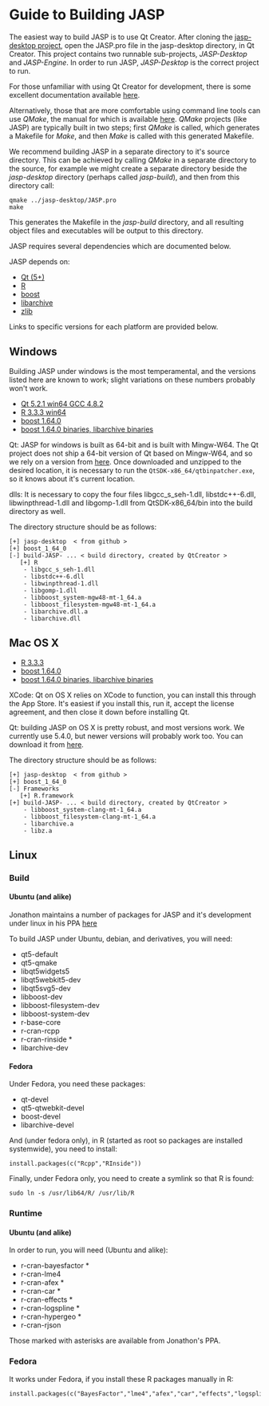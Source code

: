 
Guide to Building JASP
======================

The easiest way to build JASP is to use Qt Creator. After cloning the [jasp-desktop project](https://github.com/jasp-stats/jasp-desktop), open the JASP.pro file in the jasp-desktop directory, in Qt Creator. This project contains two runnable sub-projects, *JASP-Desktop* and *JASP-Engine*. In order to run JASP, *JASP-Desktop* is the correct project to run.

For those unfamiliar with using Qt Creator for development, there is some excellent documentation available [here](http://doc.qt.io/qtcreator/index.html).

Alternatively, those that are more comfortable using command line tools can use *QMake*, the manual for which is available [here](http://doc.qt.io/qt-5/qmake-manual.html). *QMake* projects (like JASP) are typically built in two steps; first *QMake* is called, which generates a Makefile for *Make*, and then *Make* is called with this generated Makefile.

We recommend building JASP in a separate directory to it's source directory. This can be achieved by calling *QMake* in a separate directory to the source, for example we might create a separate directory beside the *jasp-desktop* directory (perhaps called *jasp-build*), and then from this directory call:

    qmake ../jasp-desktop/JASP.pro
    make

This generates the Makefile in the *jasp-build* directory, and all resulting object files and executables will be output to this directory.

JASP requires several dependencies which are documented below.

JASP depends on:

 - [Qt (5+)](http://qt-project.org)
 - [R](http://cran.r-project.org)
 - [boost](http://boost.org)
 - [libarchive](http://libarchive.org/)
 - [zlib](http://zlib.net/)
 
Links to specific versions for each platform are provided below.

Windows
-------

Building JASP under windows is the most temperamental, and the versions listed here are known to work; slight variations on these numbers probably won't work.

 - [Qt 5.2.1 win64 GCC 4.8.2](https://static.jasp-stats.org/development/x64-Qt-5.2.1+QtCreator-3.0.1-(gcc-4.8.2-seh).7z)
 - [R 3.3.3 win64](https://static.jasp-stats.org/development/R3.3%20Win%20JASP%200.8.3.zip)
 - [boost 1.64.0](https://static.jasp-stats.org/development/boost_1_64_0.zip)
 - [boost 1.64.0 binaries, libarchive binaries](https://static.jasp-stats.org/development/Additional%20Binary%20Deps%20Win64%20for%20JASP%20(2017-06-06).zip)

Qt: JASP for windows is built as 64-bit and is built with Mingw-W64. The Qt project does not ship a 64-bit version of Qt based on Mingw-W64, and so we rely on a version from [here](http://sourceforge.net/projects/mingwbuilds/files/external-binary-packages/Qt-Builds/). Once downloaded and unzipped to the desired location, it is necessary to run the `QtSDK-x86_64/qtbinpatcher.exe`, so it knows about it's current location.

dlls: It is necessary to copy the four files libgcc_s_seh-1.dll, libstdc++-6.dll, libwinpthread-1.dll and libgomp-1.dll from QtSDK-x86_64/bin into the build directory as well.

The directory structure should be as follows:

    [+] jasp-desktop  < from github >
	[+] boost_1_64_0
    [-] build-JASP- ... < build directory, created by QtCreator >
       [+] R
        - libgcc_s_seh-1.dll
        - libstdc++-6.dll
        - libwinpthread-1.dll
        - libgomp-1.dll
		- libboost_system-mgw48-mt-1_64.a
		- libboost_filesystem-mgw48-mt-1_64.a
		- libarchive.dll.a
		- libarchive.dll

 
Mac OS X
--------

 - [R 3.3.3](https://static.jasp-stats.org/development/R3.3%20OSX%20JASP%200.8.3.zip)
 - [boost 1.64.0](https://static.jasp-stats.org/development/boost_1_64_0.zip)
 - [boost 1.64.0 binaries, libarchive binaries](https://static.jasp-stats.org/development/Additional%20Binary%20Deps%20OSX%20for%20JASP%20(2017-06-06).zip)

XCode: Qt on OS X relies on XCode to function, you can install this through the App Store. It's easiest if you install this, run it, accept the license agreement, and then close it down before installing Qt.

Qt: building JASP on OS X is pretty robust, and most versions work. We currently use 5.4.0, but newer versions will probably work too. You can download it from [here](https://qt-project.org/downloads).

The directory structure should be as follows:

    [+] jasp-desktop  < from github >
	[+] boost_1_64_0
    [-] Frameworks
       [+] R.framework
    [+] build-JASP- ... < build directory, created by QtCreator >
		- libboost_system-clang-mt-1_64.a
		- libboost_filesystem-clang-mt-1_64.a
		- libarchive.a
		- libz.a

Linux
-----

### Build

#### Ubuntu (and alike)

Jonathon maintains a number of packages for JASP and it's development under linux in his PPA [here](https://launchpad.net/~jonathon-love/+archive/ubuntu/jasp)

To build JASP under Ubuntu, debian, and derivatives, you will need:

 - qt5-default
 - qt5-qmake
 - libqt5widgets5
 - libqt5webkit5-dev
 - libqt5svg5-dev
 - libboost-dev
 - libboost-filesystem-dev
 - libboost-system-dev
 - r-base-core
 - r-cran-rcpp
 - r-cran-rinside *
 - libarchive-dev

#### Fedora
Under Fedora, you need these packages:
 - qt-devel
 - qt5-qtwebkit-devel
 - boost-devel
 - libarchive-devel
 
And (under fedora only), in R (started as root so packages are installed systemwide), you need to install:

```
install.packages(c("Rcpp","RInside"))
```
 
Finally, under Fedora only, you need to create a symlink so that R is found:

```
sudo ln -s /usr/lib64/R/ /usr/lib/R
```

### Runtime
#### Ubuntu (and alike)
In order to run, you will need (Ubuntu and alike):

 - r-cran-bayesfactor *
 - r-cran-lme4
 - r-cran-afex *
 - r-cran-car *
 - r-cran-effects *
 - r-cran-logspline *
 - r-cran-hypergeo *
 - r-cran-rjson
 
Those marked with asterisks are available from Jonathon's PPA.

### Fedora
It works under Fedora, if you install these R packages manually in R:

```
install.packages(c("BayesFactor","lme4","afex","car","effects","logspline","hypergeo","rjson"))
```


